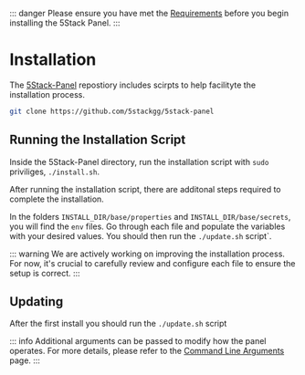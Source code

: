 ::: danger
Please ensure you have met the [Requirements](/install/requirements) before you begin installing the 5Stack Panel.
:::

# Installation

The [5Stack-Panel](https://github.com/5stackgg/5stack-panel) repostiory includes scirpts to help facilityte the installation process.

```bash
git clone https://github.com/5stackgg/5stack-panel
```

## Running the Installation Script

Inside the 5Stack-Panel directory, run the installation script with `sudo` priviliges, `./install.sh`.

After running the installation script, there are additonal steps required to complete the installation.

In the folders `INSTALL_DIR/base/properties` and `INSTALL_DIR/base/secrets`, you will find the `env` files. Go through each file and populate the variables with your desired values. You should then run the `./update.sh` script`.

::: warning
We are actively working on improving the installation process. For now, it's crucial to carefully review and configure each file to ensure the setup is correct.
:::

## Updating

After the first install you should run the `./update.sh` script

::: info
Additional arguments can be passed to modify how the panel operates. For more details, please refer to the [Command Line Arguments](/install/command-line-arguments) page.
:::

